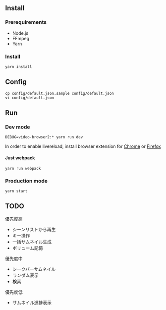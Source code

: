 
## Install

### Prerequirements

- Node.js
- FFmpeg
- Yarn

### Install

    yarn install

## Config

    cp config/default.json.sample config/default.json
    vi config/default.json

## Run

### Dev mode

    DEBUG=video-browser2:* yarn run dev

In order to enable livereload, install browser extension for [Chrome](https://chrome.google.com/webstore/detail/livereload/jnihajbhpnppcggbcgedagnkighmdlei) or [Firefox](https://addons.mozilla.org/en-US/firefox/addon/remotelivereload/)

#### Just webpack

    yarn run webpack

### Production mode

    yarn start

## TODO

優先度高

- シーンリストから再生
- キー操作
- 一括サムネイル生成
- ボリューム記憶

優先度中

- シークバーサムネイル
- ランダム表示
- 検索

優先度低

- サムネイル進捗表示

